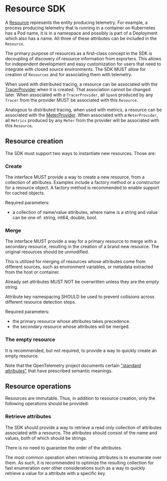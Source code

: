 # Resource SDK

A [Resource](overview.md#resources) represents the entity producing
telemetry. For example, a process producing telemetry that is running in a
container on Kubernetes has a Pod name, it is in a namespace and possibly is
part of a Deployment which also has a name. All three of these attributes can be
included in the `Resource`.

The primary purpose of resources as a first-class concept in the SDK is
decoupling of discovery of resource information from exporters. This allows for
independent development and easy customization for users that need to integrate
with closed source environments. The SDK MUST allow for creation of `Resources` and
for associating them with telemetry.

When used with distributed tracing, a resource can be associated with the
[TracerProvider](sdk-tracing.md#tracer-sdk) when it is created.
That association cannot be changed later.
When associated with a `TracerProvider`,
all `Span`s produced by any `Tracer` from the provider MUST be associated with this `Resource`.

Analogous to distributed tracing, when used with metrics,
a resource can be associated with the [MeterProvider](sdk-metrics.md#meter-sdk).
When associated with a `MeterProvider`,
all `Metrics` produced by any `Meter` from the provider will be
associated with this `Resource`.

## Resource creation

The SDK must support two ways to instantiate new resources. Those are:

### Create

The interface MUST provide a way to create a new resource, from a collection of
attributes. Examples include a factory method or a constructor for a resource
object. A factory method is recommended to enable support for cached objects.

Required parameters:

- a collection of name/value attributes, where name is a string and value can be one
  of: string, int64, double, bool.

### Merge

The interface MUST provide a way for a primary resource to merge with a
secondary resource, resulting in the creation of a brand new resource. The
original resources should be unmodified.

This is utilized for merging of resources whose attributes come from different
sources, such as environment variables, or metadata extracted from the host or
container.

Already set attributes MUST NOT be overwritten unless they are the empty string.

Attribute key namespacing SHOULD be used to prevent collisions across different
resource detection steps.

Required parameters:

- the primary resource whose attributes takes precedence.
- the secondary resource whose attributes will be merged.

### The empty resource

It is recommended, but not required, to provide a way to quickly create an empty
resource.

Note that the OpenTelemetry project documents certain ["standard
attributes"](data-semantic-conventions.md) that have prescribed semantic meanings.

## Resource operations

Resources are immutable. Thus, in addition to resource creation,
only the following operations should be provided:

### Retrieve attributes

The SDK should provide a way to retrieve a read only collection of attributes
associated with a resource. The attributes should consist of the name and values,
both of which should be strings.

There is no need to guarantee the order of the attributes.

The most common operation when retrieving attributes is to enumerate over them. As
such, it is recommended to optimize the resulting collection for fast
enumeration over other considerations such as a way to quickly retrieve a value
for a attribute with a specific key.
